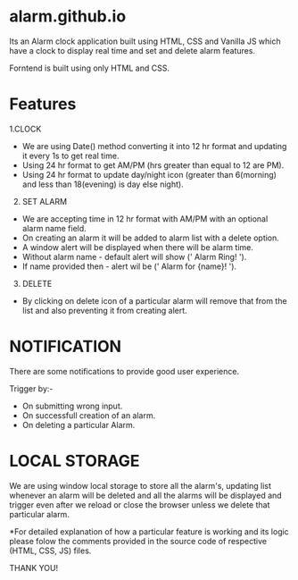 # alarm.github.io
Its an Alarm clock application built using HTML, CSS and Vanilla JS which have a clock to display real time and set and delete alarm features.

Forntend is built using only HTML and CSS.

# Features

1.CLOCK

- We are using Date() method converting it into 12 hr format and updating it every 1s to get real time.
- Using 24 hr format to get AM/PM (hrs greater than equal to 12 are PM).
- Using 24 hr format to update day/night icon (greater than 6(morning) and less than 18(evening) is day else night).

2. SET ALARM

- We are accepting time in 12 hr format with AM/PM with an optional alarm name field.
- On creating an alarm it will be added to alarm list with a delete option.
- A window alert will be displayed when there will be alarm time.
- Without alarm name - default alert will show (' Alarm Ring! ').
- If name provided then - alert wil be (' Alarm for {name}! ').

3. DELETE

- By clicking on delete icon of a particular alarm will remove that from the list and also preventing it from creating alert.

# NOTIFICATION

There are some notifications to provide good user experience.

Trigger by:-
- On submitting wrong input.
- On successfull creation of an alarm.
- On deleting a particular Alarm.

# LOCAL STORAGE

We are using window local storage to store all the alarm's, updating list whenever an alarm will be deleted and all the alarms will be displayed and trigger even after we  reload or close the browser unless we delete that particular alarm.

*For detailed explanation of how a particular feature is working and its logic please folow the comments provided in the source code of respective (HTML, CSS, JS) files.

THANK YOU!
